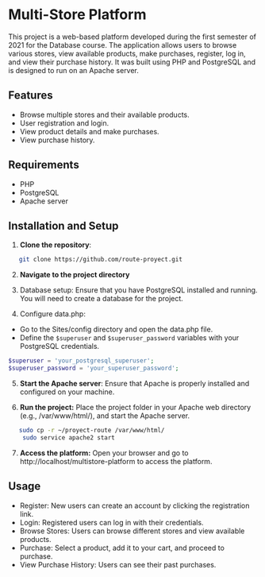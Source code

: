 # Multi-Store Platform

This project is a web-based platform developed during the first semester of 2021 for the Database course. The application allows users to browse various stores, view available products, make purchases, register, log in, and view their purchase history. It was built using PHP and PostgreSQL and is designed to run on an Apache server.

## Features

- Browse multiple stores and their available products.
- User registration and login.
- View product details and make purchases.
- View purchase history.

## Requirements

- PHP
- PostgreSQL
- Apache server

## Installation and Setup

1. **Clone the repository**:

```bash
   git clone https://github.com/route-proyect.git
```

2. **Navigate to the project directory**

3. Database setup: Ensure that you have PostgreSQL installed and running. You will need to create a database for the project.

4. Configure data.php:

- Go to the Sites/config directory and open the data.php file.
- Define the `$superuser` and `$superuser_password` variables with your PostgreSQL credentials.

```php
$superuser = 'your_postgresql_superuser';
$superuser_password = 'your_superuser_password';
```

5. **Start the Apache server**: Ensure that Apache is properly installed and configured on your machine.

6. **Run the project:** Place the project folder in your Apache web directory (e.g., /var/www/html/), and start the Apache server.

```bash
   sudo cp -r ~/proyect-route /var/www/html/
    sudo service apache2 start
```

7. **Access the platform:** Open your browser and go to http://localhost/multistore-platform to access the platform.

## Usage

- Register: New users can create an account by clicking the registration link.
- Login: Registered users can log in with their credentials.
- Browse Stores: Users can browse different stores and view available products.
- Purchase: Select a product, add it to your cart, and proceed to purchase.
- View Purchase History: Users can see their past purchases.
